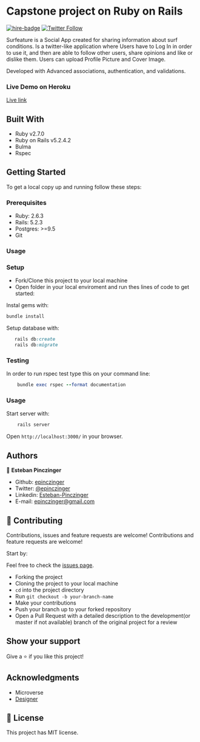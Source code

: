 # Capstone project on Ruby on Rails
[![hire-badge](https://img.shields.io/badge/Consult%20/%20Hire%20Esteban-Click%20to%20Contact-brightgreen)](mailto:consult.epinczinger@gmail.com) [![Twitter Follow](https://img.shields.io/twitter/follow/epinczinger?label=Follow%20epinczinger%20on%20Twitter&style=social)](https://twitter.com/epinczinger)
 
Surfeature is a Social App created for sharing information about surf conditions. Is a twitter-like application where Users have to Log In in order to use it, and then are able to follow other users, share opinions and like or dislike them. Users can upload Profile Picture and Cover Image.

Developed with Advanced associations, authentication, and validations. 

### Live Demo on Heroku

[Live link](https://glacial-lake-79025.herokuapp.com/)
## Built With

- Ruby v2.7.0
- Ruby on Rails v5.2.4.2
- Bulma 
- Rspec


## Getting Started

To get a local copy up and running follow these steps:

### Prerequisites

- Ruby: 2.6.3
- Rails: 5.2.3
- Postgres: >=9.5
- Git

### Usage

### Setup
- Fork/Clone this project to your local machine
- Open folder in your local enviroment and run thes lines of code to get started:

Instal gems with:

```Ruby
bundle install
```

Setup database with:

```Ruby
   rails db:create
   rails db:migrate
```

### Testing

In order to run rspec test type this on your command line:

```Ruby
    bundle exec rspec --format documentation
```

### Usage

Start server with:

```Ruby
    rails server
```

Open `http://localhost:3000/` in your browser.

## Authors

👤 **Esteban Pinczinger** 
    
- Github: [epinczinger](https://github.com/epinczinger)
- Twitter: [@epinczinger](https://twitter.com/epinczinger)
- Linkedin: [Esteban-Pinczinger](https://www.linkedin.com/in/esteban-pinczinger/)
- E-mail: epinczinger@gmail.com


## 🤝 Contributing

Contributions, issues and feature requests are welcome!
Contributions and feature requests are welcome!

Start by:

Feel free to check the [issues page](issues/).
- Forking the project
- Cloning the project to your local machine
- `cd` into the project directory
- Run `git checkout -b your-branch-name`
- Make your contributions
- Push your branch up to your forked repository
- Open a Pull Request with a detailed description to the development(or master if not available) branch of the original project for a review

## Show your support

Give a ⭐️ if you like this project!

## Acknowledgments

- Microverse
- [Designer](https://www.behance.net/gallery/14286087/Twitter-Redesign-of-UI-details)

## 📝 License

​This project has MIT license.
